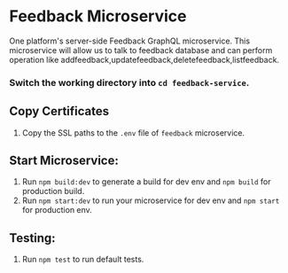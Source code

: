 Feedback Microservice
=================================================

One platform's server-side Feedback GraphQL microservice. This microservice will allow us to talk to feedback database and can perform operation like  addfeedback,updatefeedback,deletefeedback,listfeedback.

### Switch the working directory into `cd feedback-service`.

  Copy Certificates
  ------------
  1.  Copy the SSL paths to the `.env` file of `feedback` microservice.

  Start Microservice:
  ------------
  1.  Run `npm build:dev` to generate a build for dev env and `npm build` for production build.
  2.  Run `npm start:dev` to run your microservice for dev env and `npm start` for production env.


  Testing:
  ------------
  1.  Run `npm test` to run default tests.
